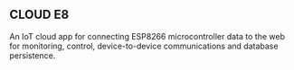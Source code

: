 ## CLOUD E8
An IoT cloud app for connecting ESP8266 microcontroller data to the web for monitoring, control, device-to-device communications and database persistence.
